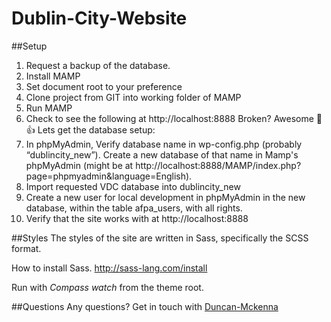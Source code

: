 # Dublin-City-Website

##Setup
1. Request a backup  of the database.
2. Install MAMP
3. Set document root to your preference
4. Clone project from GIT into working folder of MAMP
5. Run MAMP
6. Check to see the following at http://localhost:8888 Broken? Awesome 😬👍 Lets get the database setup:
7. In phpMyAdmin, Verify database name in wp-config.php (probably “dublincity_new”). Create a new database of that name in Mamp's phpMyAdmin (might be at http://localhost:8888/MAMP/index.php?page=phpmyadmin&language=English).
8. Import requested VDC database into dublincity_new
9. Create a new user for local development in phpMyAdmin in the new database, within the table afpa_users, with all rights.
10. Verify that the site works with at http://localhost:8888

##Styles
The styles of the site are written in Sass, specifically the SCSS format. 

How to install Sass. http://sass-lang.com/install

Run with *Compass watch* from the theme root.

##Questions
Any questions? Get in touch with [Duncan-Mckenna](https://github.com/Duncan-Mckenna)